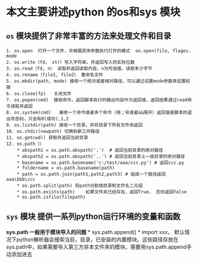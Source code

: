 # 本文主要讲述python 的os和sys 模块

## ```os``` 模块提供了非常丰富的方法来处理文件和目录
    1. os.open  打开一个文件，并根据具体参数执行打开的模式  os.open(file, flages. mode 
    2. os.write（fd， str）写入字符串，并返回写入的实际位数
    3. os.read（fd, n） 读取并返回读取内容，n为可选值，读取多少字节
    4. os.rename（file1, file2） 重命名文件
    5. os.mkdir(path, mode) 接收一个绝对或者相对路径，可以通过设置mode参数来设置权限
    6. os.close(fp)   关闭文件
    7. os.popen(cmd)  接收命令，返回脚本执行的输出内容作为返回值，返回结果通过read命令读取并返回
    8. os.system(cmd)   接收一个命令或者多个命令（用；号或者&&隔开）返回值是脚本的退出状态码，只会有0(成功),1,2
    9. os.listdir(path) 接收一个目录，并将目录下所有文件命返回
    10. os.chdir(newpath) 切换到新工作路径
    11. os.getcwd() 获取并返回当前目录
    12. os.path（） 
        * abspath1 = os.path.abspath('.')  # 返回当前目录的绝对路径
        * abspath2 = os.path.abspath('..') # 返回当前目录上一级目录的绝对路径
        * basename = os.path.basename('c:/test/aaa/ccc.py') # 返回ccc.py
        * foldername = os.path.basename(path)
        * path = os.path.join(path1,path2,path3) # 组成一个路径返回 aaa\bbb\ccc
        * os.path.split(path) 将path分割成目录和文件名二元组
        * os.path.exists(path)    如果文件夹已经存在，返回True， 否则返回False
        * os.path.isfile(filepath)









## ```sys``` 模块 提供一系列python运行环境的变量和函数
**sys.path 一般用于模块导入的问题**
    * sys.path.append()
    * import xxx， 默认情况下python解析器会搜索当前，目录，已安装的内置模块。这些路径存放在sys.path中，如果需要导入第三方非本文件夹的模块，需要用sys.path.append手动添加进去

